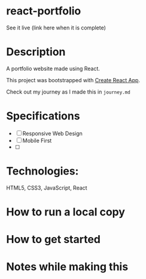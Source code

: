 # react-portfolio

See it live (link here when it is complete)

# Description
A portfolio website made using React.

This project was bootstrapped with [Create React App](https://github.com/facebook/create-react-app).

Check out my journey as I made this in `journey.md`

# Specifications

-[ ] Responsive Web Design
-[ ] Mobile First
-[ ] 

# Technologies:
HTML5, CSS3, JavaScript, React 

# How to run a local copy

# How to get started

# Notes while making this
